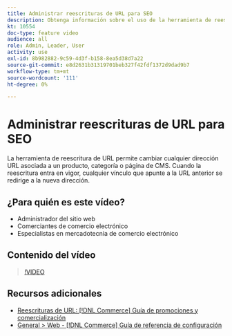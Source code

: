 ```yaml
---
title: Administrar reescrituras de URL para SEO
description: Obtenga información sobre el uso de la herramienta de reescritura de URL para cambiar cualquier dirección URL asociada a un producto, categoría o página de CMS.
kt: 10554
doc-type: feature video
audience: all
role: Admin, Leader, User
activity: use
exl-id: 8b982882-9c59-4d3f-b158-8ea5d38d7a22
source-git-commit: e8d2631b31319701beb327f42fdf1372d9dad9b7
workflow-type: tm+mt
source-wordcount: '111'
ht-degree: 0%

---
```


# Administrar reescrituras de URL para SEO

La herramienta de reescritura de URL permite cambiar cualquier dirección URL asociada a un producto, categoría o página de CMS. Cuando la reescritura entra en vigor, cualquier vínculo que apunte a la URL anterior se redirige a la nueva dirección.

## ¿Para quién es este vídeo?

- Administrador del sitio web
- Comerciantes de comercio electrónico
- Especialistas en mercadotecnia de comercio electrónico

## Contenido del vídeo

>[!VIDEO](https://video.tv.adobe.com/v/343751?quality=12&learn=on)

## Recursos adicionales

- [Reescrituras de URL: [!DNL Commerce] Guía de promociones y comercialización](https://experienceleague.adobe.com/docs/commerce-admin/marketing/seo/url-rewrites/url-rewrite.html)
- [General > Web - [!DNL Commerce] Guía de referencia de configuración](https://experienceleague.adobe.com/docs/commerce-admin/config/general/web.html)
